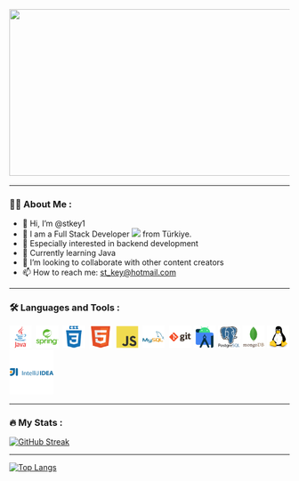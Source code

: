 
<div align="center">
  <img src="https://media.giphy.com/media/dWesBcTLavkZuG35MI/giphy.gif" width="600" height="300"/>
</div>

---

### :man_technologist: About Me :

- 👋 Hi, I’m @stkey1
- 🔭 I am a Full Stack Developer <img src="https://media.giphy.com/media/WUlplcMpOCEmTGBtBW/giphy.gif" width="30"> from Türkiye.
- 👀 Especially interested in backend development
- 🌱 Currently learning Java
- 👯 I’m looking to collaborate with other content creators
- 📫 How to reach me: st_key@hotmail.com


---

### :hammer_and_wrench: Languages and Tools :

<div>
  <img src="https://github.com/devicons/devicon/blob/master/icons/java/java-original-wordmark.svg" title="Java" alt="Java" width="40" height="40"/>&nbsp;
  <img src="https://github.com/devicons/devicon/blob/master/icons/spring/spring-original-wordmark.svg" title="Spring" alt="Spring" width="40" height="40"/>&nbsp;
  <img src="https://github.com/devicons/devicon/blob/master/icons/css3/css3-plain-wordmark.svg"  title="CSS3" alt="CSS" width="40" height="40"/>&nbsp;
  <img src="https://github.com/devicons/devicon/blob/master/icons/html5/html5-original.svg" title="HTML5" alt="HTML" width="40" height="40"/>&nbsp;
  <img src="https://github.com/devicons/devicon/blob/master/icons/javascript/javascript-original.svg" title="JavaScript" alt="JavaScript" width="40" height="40"/>&nbsp;
  <img src="https://github.com/devicons/devicon/blob/master/icons/mysql/mysql-original-wordmark.svg" title="MySQL"  alt="MySQL" width="40" height="40"/>&nbsp;
  <img src="https://github.com/devicons/devicon/blob/master/icons/git/git-original-wordmark.svg" title="Git" **alt="Git" width="40" height="40"/>
  <img src="https://github.com/devicons/devicon/blob/master/icons/androidstudio/androidstudio-original.svg" title="AndoridStudio"width="40" height="40"/>
  <img src="https://github.com/devicons/devicon/blob/master/icons/postgresql/postgresql-original-wordmark.svg" title="AndoridStudio"width="40" height="40"/>
  <img src="https://github.com/devicons/devicon/blob/master/icons/mongodb/mongodb-original-wordmark.svg" title="AndoridStudio"width="40" height="40"/>
  <img src="https://github.com/devicons/devicon/blob/master/icons/linux/linux-original.svg" title="AndoridStudio"width="40" height="40"/>
    <img src="https://github.com/devicons/devicon/blob/master/icons/intellij/intellij-original-wordmark.svg" title="AndoridStudio"width="80" height="80"/>

</div>

---

### :fire: My Stats :


[![GitHub Streak](http://github-readme-streak-stats.herokuapp.com?user=stkey1&theme=yellowdark&hide_border=true&border_radius=5&mode=weekly&background=16B1EB&ring=EB0000&fire=EB0000&sideNums=EB0000&dates=EB0000&border=EBCA1F&stroke=EB0000&currStreakNum=EB0000&currStreakLabel=EBDB01&sideLabels=EBEA26)](https://git.io/streak-stats)

------

[![Top Langs](https://github-readme-stats.vercel.app/api/top-langs/?username=stkey1&layout=compact&theme=vision-friendly-dark)](https://github.com/anuraghazra/github-readme-stats)
